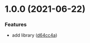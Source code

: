 # 1.0.0 (2021-06-22)


### Features

* add library ([d64cc4a](https://github.com/OmarTawfik/terminal-screenshot/commit/d64cc4a3571fac2ee311ce6d7201776f5b2c2281))
